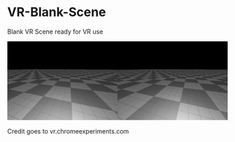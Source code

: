 # VR-Blank-Scene

Blank VR Scene ready for VR use

![blank scene](blankscene.png)

Credit goes to vr.chromeexperiments.com
